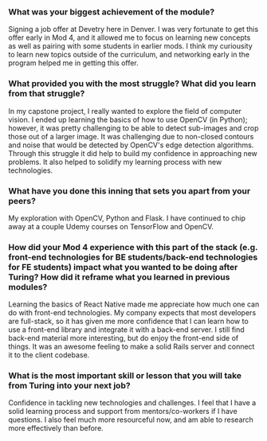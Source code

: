 ### What was your biggest achievement of the module?

Signing a job offer at Devetry here in Denver. I was very fortunate to get this offer early in Mod 4, and it allowed me to focus on learning new concepts as well as pairing with some students in earlier mods. I think my curiousity to learn new topics outside of the curriculum, and networking early in the program helped me in getting this offer.

### What provided you with the most struggle? What did you learn from that struggle?

In my capstone project, I really wanted to explore the field of computer vision. I ended up learning the basics of how to use OpenCV (in Python); however, it was pretty challenging to be able to detect sub-images and crop those out of a larger image. It was challenging due to non-closed contours and noise that would be detected by OpenCV's edge detection algorithms. Through this struggle it did help to build my confidence in approaching new problems. It also helped to solidify my learning process with new technologies. 

### What have you done this inning that sets you apart from your peers?

My exploration with OpenCV, Python and Flask. I have continued to chip away at a couple Udemy courses on TensorFlow and OpenCV. 

### How did your Mod 4 experience with this part of the stack (e.g. front-end technologies for BE students/back-end technologies for FE students) impact what you wanted to be doing after Turing? How did it reframe what you learned in previous modules?

Learning the basics of React Native made me appreciate how much one can do with front-end technologies. My company expects that most developers are full-stack, so it has given me more confidence that I can learn how to use a front-end library and integrate it with a back-end server. I still find back-end material more interesting, but do enjoy the front-end side of things. It was an awesome feeling to make a solid Rails server and connect it to the client codebase.

### What is the most important skill or lesson that you will take from Turing into your next job?

Confidence in tackling new technologies and challenges. I feel that I have a solid learning process and support from mentors/co-workers if I have questions. I also feel much more resourceful now, and am able to research more effectively than before. 

